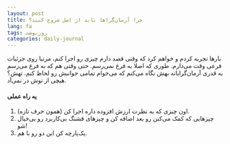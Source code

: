 ```yaml
---
layout: post
title: چرا آرمان‌گراها باید از اصل شروع کنند؟
lang: fa 
tags: روزنوشت
categories: daily-journal
---
```


بارها تجربه کردم و خواهم کرد که وقتی قصد دارم چیزی رو اجرا کنم، مرتبا روی جزئیات فرعی وقت می‌ذارم. طوری که اصلا به فرع نمی‌رسم. حتی وقتی هم که به فرع می‌رسم به قدری آرمان‌گرایانه بهش نگاه می‌کنم که می‌خوام تمامی جوانبش رو لحاظ کنم. تهش؟ هیچی از توش در نمی‌آد.

#### یه راه عملی
1. اون چیزی که به نظرت ارزش افزوده داره اجرا کن (همون حرف تازه).
2. چیزهایی که کمک می‌کنن رو بعد اضافه کن و چیزهای قشنگ بی‌کاربرد رو بی‌خیال شو!
3. یک‌پارچه کن این دو رو با هم.
	


